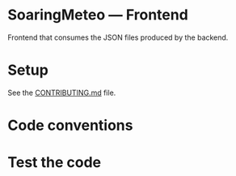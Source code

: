 # SoaringMeteo — Frontend

Frontend that consumes the JSON files produced by the backend.

# Setup

See the [CONTRIBUTING.md](../CONTRIBUTING.md) file.

# Code conventions

# Test the code



